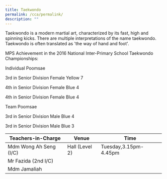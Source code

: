 ```yaml
---
title: Taekwondo
permalink: /cca/permalink/
description: ""
---
```

Taekwondo is a modern martial art, characterized by its fast, high and spinning kicks. There are multiple interpretations of the name taekwondo. Taekwondo is often translated as 'the way of hand and foot'.

MPS Achievement in the 2016 National Inter-Primary School Taekwondo Championships:

Individual Poomsae

3rd in Senior Division Female Yellow 7

4th in Senior Division Female Blue 4

4th in Senior Division Female Blue 4

Team Poomsae

3rd in Senior Division Male Blue 4

3rd in Senior Division Male Blue 3

| Teachers-in-Charge | Venue | Time |
| -------- | -------- | -------- |
| Mdm Wong Ah Seng (I/C)    | Hall (Level 2)    | Tuesday,3.15pm-4.45pm     |
| Mr Fazida (2nd I/C)     |      |      |
| Mdm Jamaliah     |      |      |